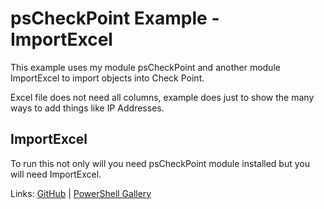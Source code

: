 # psCheckPoint Example - ImportExcel
This example uses my module psCheckPoint and another module ImportExcel to import
objects into Check Point.

Excel file does not need all columns, example does just to show the many ways to add things like IP Addresses.

## ImportExcel
To run this not only will you need psCheckPoint module installed but you will need ImportExcel.

Links: [GitHub](https://github.com/dfinke/ImportExcel) | [PowerShell Gallery](https://www.powershellgallery.com/packages/ImportExcel)